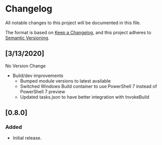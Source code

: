 # Changelog

All notable changes to this project will be documented in this file.

The format is based on [Keep a Changelog](https://keepachangelog.com/en/1.0.0/),
and this project adheres to [Semantic Versioning](https://semver.org/spec/v2.0.0.html).

## [3/13/2020]

No Version Change

- Build/dev improvements
  - Bumped module versions to latest available
  - Switched Windows Build container to use PowerShell 7 instead of PowerShell 7 preview
  - Updated tasks.json to have better integration with InvokeBuild

## [0.8.0]

### Added

- Initial release.
